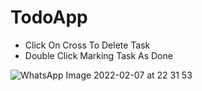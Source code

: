 # TodoApp
* Click On Cross To Delete Task
* Double Click Marking Task As Done

![WhatsApp Image 2022-02-07 at 22 31 53](https://user-images.githubusercontent.com/21170255/152867841-a342d665-4209-4d85-bae7-bd0fe9f3fda6.jpeg)

